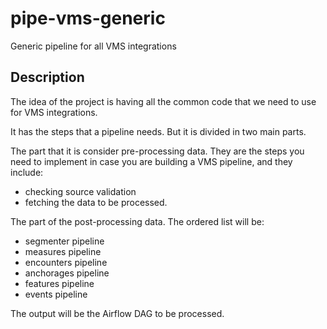 # pipe-vms-generic
Generic pipeline for all VMS integrations


## Description

The idea of the project is having all the common code that we need to use for VMS integrations.

It has the steps that a pipeline needs. But it is divided in two main parts.

The part that it is consider pre-processing data.
They are the steps you need to implement in case you are building a VMS pipeline, and they include:

- checking source validation
- fetching the data to be processed.


The part of the post-processing data.
The ordered list will be:

- segmenter pipeline
- measures pipeline
- encounters pipeline
- anchorages pipeline
- features pipeline
- events pipeline

The output will be the Airflow DAG to be processed.
